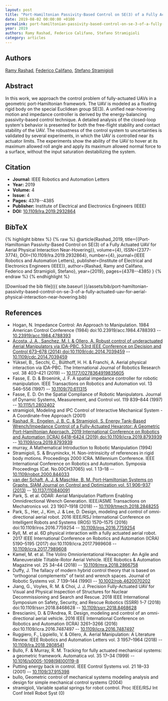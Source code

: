 ```yaml
---
layout: post
title: "Port-Hamiltonian Passivity-Based Control on SE(3) of a Fully Actuated UAV for Aerial Physical Interaction Near-Hovering"
date: 2019-08-02 00:00:00 +0100
permalink: port-hamiltonian-passivity-based-control-on-se-3-of-a-fully-actuated-uav-for-aerial-physical-interaction-near-hovering
year: 2019
authors: Ramy Rashad, Federico Califano, Stefano Stramigioli
category: articles
---
```

 
## Authors
[Ramy Rashad](authors/ramy-rashad), [Federico Califano](authors/federico-califano), [Stefano Stramigioli](authors/stefano-stramigioli)
 
## Abstract
In this work, we approach the control problem of fully-actuated UAVs in a geometric port-Hamiltonian framework. The UAV is modeled as a floating rigid body on the special Euclidean group SE(3). A unified near-hovering motion and impedance controller is derived by the energy-balancing passivity-based control technique. A detailed analysis of the closed-loop system's behavior is presented for both the free-flight stability and contact stability of the UAV. The robustness of the control system to uncertainties is validated by several experiments, in which the UAV is controlled near its actuator limits. The experiments show the ability of the UAV to hover at its maximum allowed roll angle and apply its maximum allowed normal force to a surface, without the input saturation destabilizing the system.
 
## Citation
- **Journal:** IEEE Robotics and Automation Letters
- **Year:** 2019
- **Volume:** 4
- **Issue:** 4
- **Pages:** 4378--4385
- **Publisher:** Institute of Electrical and Electronics Engineers (IEEE)
- **DOI:** [10.1109/lra.2019.2932864](https://doi.org/10.1109/lra.2019.2932864)
 
## BibTeX
{% highlight bibtex %}
{% raw %}
@article{Rashad_2019,
  title={{Port-Hamiltonian Passivity-Based Control on SE(3) of a Fully Actuated UAV for Aerial Physical Interaction Near-Hovering}},
  volume={4},
  ISSN={2377-3774},
  DOI={10.1109/lra.2019.2932864},
  number={4},
  journal={IEEE Robotics and Automation Letters},
  publisher={Institute of Electrical and Electronics Engineers (IEEE)},
  author={Rashad, Ramy and Califano, Federico and Stramigioli, Stefano},
  year={2019},
  pages={4378--4385}
}
{% endraw %}
{% endhighlight %}
 
[Download the bib file]({{ site.baseurl }}/assets/bib/port-hamiltonian-passivity-based-control-on-se-3-of-a-fully-actuated-uav-for-aerial-physical-interaction-near-hovering.bib)
 
## References
- Hogan, N. Impedance Control: An Approach to Manipulation. 1984 American Control Conference (1984) doi:10.23919/acc.1984.4788393 -- [10.23919/acc.1984.4788393](https://doi.org/10.23919/acc.1984.4788393)
- [Acosta, J. A., Sanchez, M. I. & Ollero, A. Robust control of underactuated Aerial Manipulators via IDA-PBC. 53rd IEEE Conference on Decision and Control 673–678 (2014) doi:10.1109/cdc.2014.7039459](robust-control-of-underactuated-aerial-manipulators-via-ida-pbc) -- [10.1109/cdc.2014.7039459](https://doi.org/10.1109/cdc.2014.7039459)
- Yüksel, B., Secchi, C., Bülthoff, H. H. & Franchi, A. Aerial physical interaction via IDA-PBC. The International Journal of Robotics Research vol. 38 403–421 (2019) -- [10.1177/0278364919835605](https://doi.org/10.1177/0278364919835605)
- Fasse, E. D. & Broenink, J. F. A spatial impedance controller for robotic manipulation. IEEE Transactions on Robotics and Automation vol. 13 546–556 (1997) -- [10.1109/70.611315](https://doi.org/10.1109/70.611315)
- Fasse, E. D. On the Spatial Compliance of Robotic Manipulators. Journal of Dynamic Systems, Measurement, and Control vol. 119 839–844 (1997) -- [10.1115/1.2802402](https://doi.org/10.1115/1.2802402)
- stramigioli, Modeling and IPC Control of Interactive Mechanical System - A Coordinate-free Approach (2001)
- [Rashad, R., Engelen, J. B. C. & Stramigioli, S. Energy Tank-Based Wrench/Impedance Control of a Fully-Actuated Hexarotor: A Geometric Port-Hamiltonian Approach. 2019 International Conference on Robotics and Automation (ICRA) 6418–6424 (2019) doi:10.1109/icra.2019.8793939](energy-tank-based-wrench-impedance-control-of-a-fully-actuated-hexarotor-a-geometric-port-hamiltonian-approach) -- [10.1109/icra.2019.8793939](https://doi.org/10.1109/icra.2019.8793939)
- murray, A Mathematical Introduction to Robotic Manipulation (1994)
- Stramigioli, S. & Bruyninckx, H. Non-intrinsicity of references in rigid body motions. Proceedings 2000 ICRA. Millennium Conference. IEEE International Conference on Robotics and Automation. Symposia Proceedings (Cat. No.00CH37065) vol. 1 13–18 -- [10.1109/robot.2000.844033](https://doi.org/10.1109/robot.2000.844033)
- [van der Schaft, A. J. & Maschke, B. M. Port-Hamiltonian Systems on Graphs. SIAM Journal on Control and Optimization vol. 51 906–937 (2013)](port-hamiltonian-systems-on-graphs) -- [10.1137/110840091](https://doi.org/10.1137/110840091)
- Park, S. et al. ODAR: Aerial Manipulation Platform Enabling Omnidirectional Wrench Generation. IEEE/ASME Transactions on Mechatronics vol. 23 1907–1918 (2018) -- [10.1109/tmech.2018.2848255](https://doi.org/10.1109/tmech.2018.2848255)
- Park, S., Her, J., Kim, J. & Lee, D. Design, modeling and control of omni-directional aerial robot. 2016 IEEE/RSJ International Conference on Intelligent Robots and Systems (IROS) 1570–1575 (2016) doi:10.1109/iros.2016.7759254 -- [10.1109/iros.2016.7759254](https://doi.org/10.1109/iros.2016.7759254)
- Ryll, M. et al. 6D physical interaction with a fully actuated aerial robot. 2017 IEEE International Conference on Robotics and Automation (ICRA) 5190–5195 (2017) doi:10.1109/icra.2017.7989608 -- [10.1109/icra.2017.7989608](https://doi.org/10.1109/icra.2017.7989608)
- Kamel, M. et al. The Voliro Omniorientational Hexacopter: An Agile and Maneuverable Tiltable-Rotor Aerial Vehicle. IEEE Robotics &amp; Automation Magazine vol. 25 34–44 (2018) -- [10.1109/mra.2018.2866758](https://doi.org/10.1109/mra.2018.2866758)
- Duffy, J. The fallacy of modern hybrid control theory that is based on “orthogonal complements” of twist and wrench spaces. Journal of Robotic Systems vol. 7 139–144 (1990) -- [10.1002/rob.4620070202](https://doi.org/10.1002/rob.4620070202)
- Jiang, G., Voyles, R. M. & Choi, J. J. Precision Fully-Actuated UAV for Visual and Physical Inspection of Structures for Nuclear Decommissioning and Search and Rescue. 2018 IEEE International Symposium on Safety, Security, and Rescue Robotics (SSRR) 1–7 (2018) doi:10.1109/ssrr.2018.8468628 -- [10.1109/ssrr.2018.8468628](https://doi.org/10.1109/ssrr.2018.8468628)
- Brescianini, D. & D’Andrea, R. Design, modeling and control of an omni-directional aerial vehicle. 2016 IEEE International Conference on Robotics and Automation (ICRA) 3261–3266 (2016) doi:10.1109/icra.2016.7487497 -- [10.1109/icra.2016.7487497](https://doi.org/10.1109/icra.2016.7487497)
- Ruggiero, F., Lippiello, V. & Ollero, A. Aerial Manipulation: A Literature Review. IEEE Robotics and Automation Letters vol. 3 1957–1964 (2018) -- [10.1109/lra.2018.2808541](https://doi.org/10.1109/lra.2018.2808541)
- Bullo, F. & Murray, R. M. Tracking for fully actuated mechanical systems: a geometric framework. Automatica vol. 35 17–34 (1999) -- [10.1016/s0005-1098(98)00119-8](https://doi.org/10.1016/s0005-1098(98)00119-8)
- Putting energy back in control. IEEE Control Systems vol. 21 18–33 (2001) -- [10.1109/37.915398](https://doi.org/10.1109/37.915398)
- bullo, Geometric control of mechanical systems modeling analysis and design for simple mechanical control systems (2004)
- stramigioli, Variable spatial springs for robot control. Proc IEEE/RSJ Int Conf Intell Robot Syst (0)

